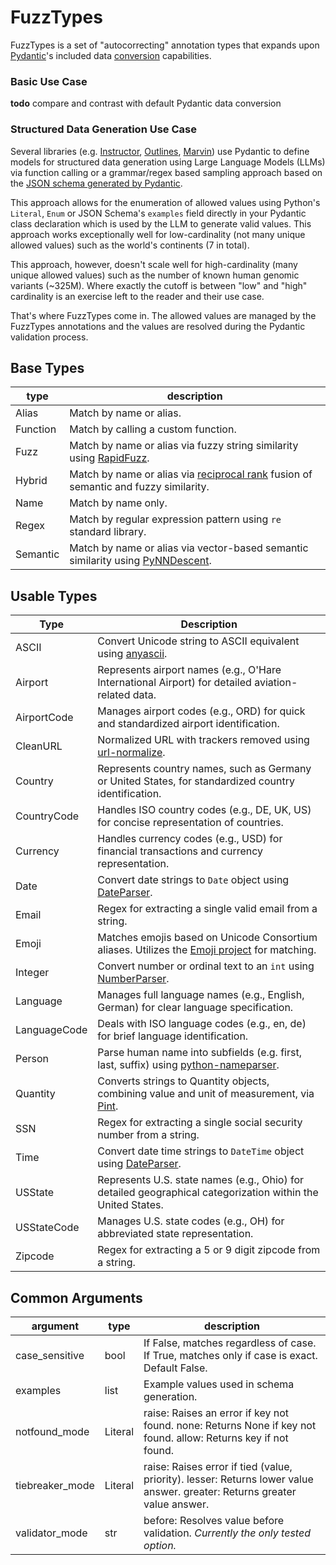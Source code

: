 # FuzzTypes

FuzzTypes is a set of "autocorrecting" annotation types that expands
upon [Pydantic](https://github.com/pydantic/pydantic)'s included data
[conversion](https://docs.pydantic.dev/latest/concepts/conversion_table/)
capabilities.

### Basic Use Case

**todo** compare and contrast with default Pydantic data conversion

### Structured Data Generation Use Case

Several libraries (e.g. [Instructor](https://github.com/jxnl/instructor),
[Outlines](https://github.com/outlines-dev/outlines),
[Marvin](https://github.com/prefecthq/marvin)) use Pydantic to define models for structured data generation
using Large Language Models (LLMs) via function calling or a grammar/regex
based sampling approach based on the [JSON schema generated by Pydantic](https://docs.pydantic.dev/latest/concepts/json_schema/).

This approach allows for the enumeration of allowed values using
Python's `Literal`, `Enum` or JSON Schema's `examples` field directly
in your Pydantic class declaration which is used by the LLM to
generate valid values. This approach works exceptionally well for
low-cardinality (not many unique allowed values) such as the world's
continents (7 in total).

This approach, however, doesn't scale well for high-cardinality (many unique
allowed values) such as the number of known human genomic variants (~325M).
Where exactly the cutoff is between "low" and "high" cardinality is an exercise
left to the reader and their use case. 

That's where FuzzTypes come in. The allowed values are managed by the FuzzTypes
annotations and the values are resolved during the Pydantic validation process.

## Base Types

| type       | description                                                                                                                               |
|------------|-------------------------------------------------------------------------------------------------------------------------------------------|
| Alias      | Match by name or alias.                                                                                                                   |
| Function   | Match by calling a custom function.                                                                                                       |
| Fuzz       | Match by name or alias via fuzzy string similarity using [RapidFuzz](https://github.com/rapidfuzz/RapidFuzz).                             |
| Hybrid     | Match by name or alias via [reciprocal rank](https://en.wikipedia.org/wiki/Mean_reciprocal_rank) fusion of semantic and fuzzy similarity. |
| Name       | Match by name only.                                                                                                                       |
| Regex      | Match by regular expression pattern using `re` standard library.                                                                          |
| Semantic   | Match by name or alias via vector-based semantic similarity using [PyNNDescent](https://github.com/lmcinnes/pynndescent).                 |

## Usable Types

| Type         | Description                                                                                                                                                      |
|--------------|------------------------------------------------------------------------------------------------------------------------------------------------------------------|
| ASCII        | Convert Unicode string to ASCII equivalent using [anyascii](https://github.com/anyascii/anyascii).                                                               |
| Airport      | Represents airport names (e.g., O'Hare International Airport) for detailed aviation-related data.                                                                |
| AirportCode  | Manages airport codes (e.g., ORD) for quick and standardized airport identification.                                                                             |
| CleanURL     | Normalized URL with trackers removed using [url-normalize](https://github.com/niksite/url-normalize).                                                            |
| Country      | Represents country names, such as Germany or United States, for standardized country identification.                                                             |
| CountryCode  | Handles ISO country codes (e.g., DE, UK, US) for concise representation of countries.                                                                            |
| Currency     | Handles currency codes (e.g., USD) for financial transactions and currency representation.                                                                       |
| Date         | Convert date strings to `Date` object using [DateParser](https://pypi.org/project/dateparser/).                                                                  |
| Email        | Regex for extracting a single valid email from a string.                                                                                                         |
| Emoji        | Matches emojis based on Unicode Consortium aliases. Utilizes the [Emoji project](https://github.com/carpedm20/emoji/) for matching.                              |
| Integer      | Convert number or ordinal text to an `int` using [NumberParser](https://github.com/scrapinghub/number-parser/).                                                  |
| Language     | Manages full language names (e.g., English, German) for clear language specification.                                                                            |
| LanguageCode | Deals with ISO language codes (e.g., en, de) for brief language identification.                                                                                  |
| Person       | Parse human name into subfields (e.g. first, last, suffix) using [python-nameparser](https://github.com/derek73/python-nameparser?tab=License-1-ov-file#readme). |
| Quantity     | Converts strings to Quantity objects, combining value and unit of measurement, via [Pint](https://github.com/hgrecco/pint).                                      |
| SSN          | Regex for extracting a single social security number from a string.                                                                                              |
| Time         | Convert date time strings to `DateTime` object using [DateParser](https://pypi.org/project/dateparser/).                                                         |
| USState      | Represents U.S. state names (e.g., Ohio) for detailed geographical categorization within the United States.                                                      |
| USStateCode  | Manages U.S. state codes (e.g., OH) for abbreviated state representation.                                                                                        |
| Zipcode      | Regex for extracting a 5 or 9 digit zipcode from a string.                                                                                                       |

## Common Arguments

| argument        | type    | description                                                                                                               |
|-----------------|---------|---------------------------------------------------------------------------------------------------------------------------|
| case_sensitive  | bool    | If False, matches regardless of case. If True, matches only if case is exact. Default False.                              |
| examples        | list    | Example values used in schema generation.                                                                                 |
| notfound_mode   | Literal | raise: Raises an error if key not found. none: Returns None if key not found. allow: Returns key if not found.            |
| tiebreaker_mode | Literal | raise: Raises error if tied (value, priority). lesser: Returns lower value answer. greater: Returns greater value answer. |
| validator_mode  | str     | before: Resolves value before validation. *Currently the only tested option.*                                             |